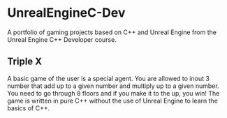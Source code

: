 # UnrealEngineC-Dev
A portfolio of gaming projects based on C++ and Unreal Engine from the Unreal Engine C++ Developer course. 

## Triple X
A basic game of the user is a special agent. You are allowed to inout 3 number that add up to a given number and multiply up to a given number. You need to go through 8 floors and if you make it to the up, you win!
The game is written in pure C++ without the use of Unreal Engine to learn the basics of C++.
